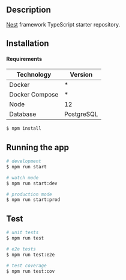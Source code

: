 ## Description

[Nest](https://github.com/nestjs/nest) framework TypeScript starter repository.

## Installation
  #### Requirements
  | Technology | Version |
  | ------ | ------ |
  | Docker | * |
  | Docker Compose | * |
  | Node | 12 |
  | Database | PostgreSQL |

```bash
$ npm install
```

## Running the app

```bash
# development
$ npm run start

# watch mode
$ npm run start:dev

# production mode
$ npm run start:prod
```

## Test

```bash
# unit tests
$ npm run test

# e2e tests
$ npm run test:e2e

# test coverage
$ npm run test:cov
```
